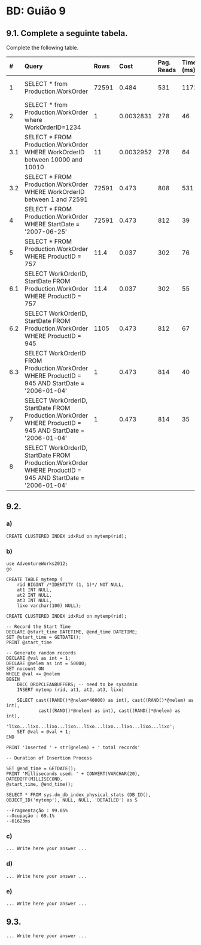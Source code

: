# BD: Guião 9


## ​9.1. Complete a seguinte tabela.
Complete the following table.

| #    | Query                                                                                                      | Rows  | Cost  | Pag. Reads | Time (ms) | Index used | Index Op.            | Discussion |
| :--- | :--------------------------------------------------------------------------------------------------------- | :---- | :---- | :--------- | :-------- | :--------- | :------------------- | :--------- |
| 1    | SELECT * from Production.WorkOrder                                                                         | 72591 | 0.484 | 531        | 1171      | WorkOrderID (PK)          | Clustered Index Scan |            |
| 2    | SELECT * from Production.WorkOrder where WorkOrderID=1234                                                  |   1  |    0.0032831   |   278         |   46        |       WorkOrderID (PK)      |      Clustered Index Seek                |            |
| 3.1  | SELECT * FROM Production.WorkOrder WHERE WorkOrderID between 10000 and 10010                               |  11     |    0.0032952   |         278   |   64        |        WorkOrderID (PK)    |   Clustered Index Seek                   |            |
| 3.2  | SELECT * FROM Production.WorkOrder WHERE WorkOrderID between 1 and 72591                                   |  72591     |    0.473   |        808    |       531    |     WorkOrderID (PK)       |                  Clustered Index Seek    |            |
| 4    | SELECT * FROM Production.WorkOrder WHERE StartDate = '2007-06-25'                                          |    72591   |    0.473   |      812      |    39       |    WorkOrderID (PK)         |   Clustered Index Scan                   |            |
| 5    | SELECT * FROM Production.WorkOrder WHERE ProductID = 757                                                   |      11.4 |    0.037   |        302    |         76  |       ProductID     |              Non Clustered Index Seek        |            |
| 6.1  | SELECT WorkOrderID, StartDate FROM Production.WorkOrder WHERE ProductID = 757                              |   11.4    |    0.037   |      302      |   55        |       ProductID Covered (StartDate)     |                 Non Clustered Index Seek     |            |
| 6.2  | SELECT WorkOrderID, StartDate FROM Production.WorkOrder WHERE ProductID = 945                              |   1105    |    0.473   |      812      |    67       |       ProductID Covered (StartDate)     |          Clustered Index Scan            |            |
| 6.3  | SELECT WorkOrderID FROM Production.WorkOrder WHERE ProductID = 945 AND StartDate = '2006-01-04'            |  1     |    0.473   |         814   |          40 |        ProductID Covered (StartDate)    |       Clustered Index Scan               |            |
| 7    | SELECT WorkOrderID, StartDate FROM Production.WorkOrder WHERE ProductID = 945 AND StartDate = '2006-01-04' |     1  |     0.473  |      814      |   35        |       ProductID and StartDate     |          Clustered Index Scan            |            |
| 8    | SELECT WorkOrderID, StartDate FROM Production.WorkOrder WHERE ProductID = 945 AND StartDate = '2006-01-04' |       |       |            |           |        Composite (ProductID, StartDate)     |          Non Clustered Index Seek            |            |

## ​9.2.

### a)

```
CREATE CLUSTERED INDEX idxRid on mytemp(rid);
```

### b)

```
use AdventureWorks2012;
go

CREATE TABLE mytemp (
	rid BIGINT /*IDENTITY (1, 1)*/ NOT NULL,
	at1 INT NULL,
	at2 INT NULL,
	at3 INT NULL,
	lixo varchar(100) NULL);

CREATE CLUSTERED INDEX idxRid on mytemp(rid);

-- Record the Start Time
DECLARE @start_time DATETIME, @end_time DATETIME;
SET @start_time = GETDATE();
PRINT @start_time

-- Generate random records
DECLARE @val as int = 1;
DECLARE @nelem as int = 50000;
SET nocount ON
WHILE @val <= @nelem
BEGIN
	DBCC DROPCLEANBUFFERS; -- need to be sysadmin
	INSERT mytemp (rid, at1, at2, at3, lixo)

	SELECT cast((RAND()*@nelem*40000) as int), cast((RAND()*@nelem) as int), 
			cast((RAND()*@nelem) as int), cast((RAND()*@nelem) as int),
			'lixo...lixo...lixo...lixo...lixo...lixo...lixo...lixo...lixo';
	SET @val = @val + 1;
END

PRINT 'Inserted ' + str(@nelem) + ' total records'

-- Duration of Insertion Process

SET @end_time = GETDATE();
PRINT 'Milliseconds used: ' + CONVERT(VARCHAR(20), DATEDIFF(MILLISECOND,
@start_time, @end_time));

SELECT * FROM sys.dm_db_index_physical_stats (DB_ID(), OBJECT_ID('mytemp'), NULL, NULL, 'DETAILED') as S

--Fragmentação : 99.05%
--Ocupação : 69.1%
--61623ms
```

### c)

```
... Write here your answer ...
```

### d)

```
... Write here your answer ...
```

### e)

```
... Write here your answer ...
```

## ​9.3.

```
... Write here your answer ...
```
